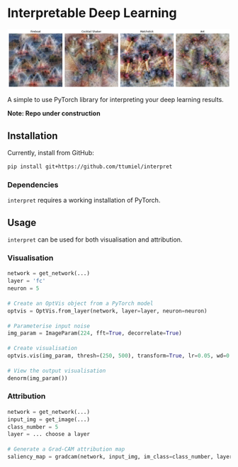 # Interpretable Deep Learning

![Class Visualisations](./class_vis.png)

A simple to use PyTorch library for interpreting your deep learning results.

**Note: Repo under construction**

## Installation

Currently, install from GitHub:

```bash
pip install git+https://github.com/ttumiel/interpret
```

### Dependencies

`interpret` requires a working installation of PyTorch.

## Usage

`interpret` can be used for both visualisation and attribution.

### Visualisation

```python
network = get_network(...)
layer = 'fc'
neuron = 5

# Create an OptVis object from a PyTorch model
optvis = OptVis.from_layer(network, layer=layer, neuron=neuron)

# Parameterise input noise
img_param = ImageParam(224, fft=True, decorrelate=True)

# Create visualisation
optvis.vis(img_param, thresh=(250, 500), transform=True, lr=0.05, wd=0.9)

# View the output visualisation
denorm(img_param())
```

### Attribution

```python
network = get_network(...)
input_img = get_image(...)
class_number = 5
layer = ... choose a layer

# Generate a Grad-CAM attribution map
saliency_map = gradcam(network, input_img, im_class=class_number, layer=layer)
```

